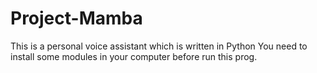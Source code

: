 # Project-Mamba
This is a personal voice assistant which is written in Python
You need to install some modules in your computer before run this prog.
